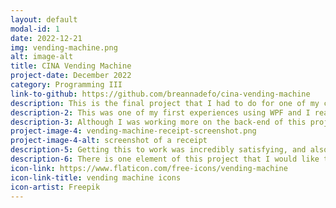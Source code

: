 ```yaml
---
layout: default
modal-id: 1
date: 2022-12-21
img: vending-machine.png
alt: image-alt
title: CINA Vending Machine
project-date: December 2022
category: Programming III
link-to-github: https://github.com/breannadefo/cina-vending-machine
description: This is the final project that I had to do for one of my classes. It was in pairs and we chose to make a vending machine using C# and WPF.
description-2: This was one of my first experiences using WPF and I really enjoyed it. This on top of the fact that we had a lot of freedom to experiment and be creative made the project incredibly fun to work on. It also helped that I was doing it with one of my close friends.
description-3: Although I was working more on the back-end of this project, there were a few front-end elements I remember doing. One of these was having the user's receipt pop up on the screen. It was simple enough to do, considering I just had to create a MessageBox. Here is what it looks like.
project-image-4: vending-machine-receipt-screenshot.png
project-image-4-alt: screenshot of a receipt
description-5: Getting this to work was incredibly satisfying, and also ended up being incredibly useful since I had to create a lot more MessageBox pop ups in later projects.
description-6: There is one element of this project that I would like to change and that is being able to restock the items. At the moment, the stock comes from a simple csv file. So if you ever want to add any stock, you have to manipulate that file before you run the project. If I ever get the chance, I'd love to implement a way to restock certain items while the project is running.
icon-link: https://www.flaticon.com/free-icons/vending-machine
icon-link-title: vending machine icons
icon-artist: Freepik
---
```

